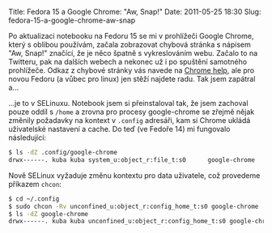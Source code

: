 Title: Fedora 15 a Google Chrome: "Aw, Snap!"
Date: 2011-05-25 18:30
Slug: fedora-15-a-google-chrome-aw-snap

Po aktualizaci notebooku na Fedoru 15 se mi v prohlížeči Google Chrome,
který s oblibou používám, začala zobrazovat chybová stránka s nápisem
"Aw, Snap!" značící, že je něco špatně s vykreslováním webu. Začalo to
na Twitteru, pak na dalších webech a nekonec už i po spuštění samotného
prohlížeče. Odkaz z chybové stránky vás navede na [Chrome help][], ale
pro novou Fedoru (a vůbec pro linux) jen stěží najdete radu. Tak jsem
zapátral a...

...je to v SELinuxu. Notebook jsem si přeinstaloval tak, že jsem
zachoval pouze oddíl s `/home` a zrovna pro procesy google-chrome se
zřejmě nějak změnily požadavky na kontext v `.config` adresáři, kam si
Chrome ukládá uživatelské nastavení a cache. Do teď (ve Fedoře 14) mi
fungovalo následující:

```bash
$ ls -dZ .config/google-chrome
drwx------. kuba kuba system_u:object_r:file_t:s0      google-chrome
```

Nově SELinux vyžaduje změnu kontextu pro data uživatele, což provedeme
příkazem `chcon`:

```bash
$ cd ~/.config
$ sudo chcon -Rv unconfined_u:object_r:config_home_t:s0 google-chrome
$ ls -dZ google-chrome
drwx------. kuba kuba unconfined_u:object_r:config_home_t:s0 google-chrome
```

  [Chrome help]: http://www.google.com/support/chrome/bin/answer.py?hl=en&answer=95669
